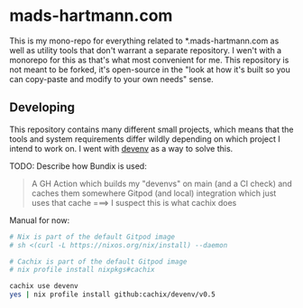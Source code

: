 # mads-hartmann.com

This is my mono-repo for everything related to \*.mads-hartmann.com as well as utility tools that don't warrant a separate repository. I wen't with a monorepo for this as that's what most convenient for me. This repository is not meant to be forked, it's open-source in the "look at how it's built so you can copy-paste and modify to your own needs" sense.

## Developing

This repository contains many different small projects, which means that the tools and system requirements differ wildly depending on which project I intend to work on. I went with [devenv](https://devenv.sh/) as a way to solve this.

TODO: Describe how Bundix is used:

> A GH Action which builds my "devenvs" on main (and a CI check) and caches them somewhere
> Gitpod (and local) integration which just uses that cache
> ===> I suspect this is what cachix does

Manual for now:

```sh
# Nix is part of the default Gitpod image
# sh <(curl -L https://nixos.org/nix/install) --daemon

# Cachix is part of the default Gitpod image
# nix profile install nixpkgs#cachix

cachix use devenv
yes | nix profile install github:cachix/devenv/v0.5
```
